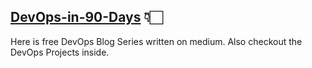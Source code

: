 ## [DevOps-in-90-Days](https://medium.com/devsecops-community/devopsin90days/home) 👇🏻
Here is free DevOps Blog Series written on medium. Also checkout the DevOps Projects inside. 
